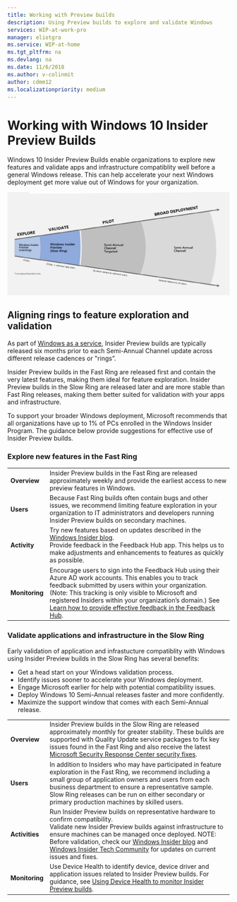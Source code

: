 ```yaml
---
title: Working with Preview builds 
description: Using Preview builds to explore and validate Windows
services: WIP-at-work-pro
manager: eliotgra
ms.service: WIP-at-home
ms.tgt_pltfrm: na
ms.devlang: na
ms.date: 11/6/2018
ms.author: v-colinmit
author: cdmm12
ms.localizationpriority: medium
---
```


# Working with Windows 10 Insider Preview Builds 

Windows 10 Insider Preview Builds enable organizations to explore new features and validate apps and infrastructure compatiblity well before a general Windows release. This can help accelerate your next Windows deployment get more value out of Windows for your organization. 

![WaaS and Rings](images/trumpet2.png "ADD")

## Aligning rings to feature exploration and validation 

As part of [Windows as a service](https://docs.microsoft.com/en-us/windows/deployment/update/waas-overview), Insider Preview builds are typically released six months prior to each Semi-Annual Channel update across different release cadences or "rings”. 

Insider Preview builds in the Fast Ring are released first and contain the very latest features, making them ideal for feature exploration. Insider Preview builds in the Slow Ring are released later and are more stable than Fast Ring releases, making them better suited for validation with your apps and infrastructure. 

To support your broader Windows deployment, Microsoft recommends that all organizations have up to 1% of PCs enrolled in the Windows Insider Program. The guidance below provide suggestions for effective use of Insider Preview builds. 

### Explore new features in the Fast Ring

|   |   |
|-------|-----------|
|__Overview__|Insider Preview builds in the Fast Ring are released approximately weekly and provide the earliest access to new preview features in Windows.
|__Users__|Because Fast Ring builds often contain bugs and other issues, we recommend limiting feature exploration in your organization to IT administrators and developers running Insider Preview builds on secondary machines. 
|__Activity__| Try new features based on updates described in the [Windows Insider blog](https://blogs.windows.com/windowsexperience/tag/windows-insider-program/#lEQBUmP3m2mOaGau.97).<br/> Provide feedback in the Feedback Hub app. This helps us to make adjustments and enhancements to features as quickly as possible.
|__Monitoring__| Encourage users to sign into the Feedback Hub using their Azure AD work accounts. This enables you to track feedback submitted by users within your organization. (Note: This tracking is only visible to Microsoft and registered Insiders within your organization’s domain.) See [Learn how to provide effective feedback in the Feedback Hub](wip-4-biz-feedback-hub.md).

### Validate applications and infrastructure in the Slow Ring
Early validation of application and infrastucture compatiblity with Windows using Insider Preview builds in the Slow Ring has several benefits:
* Get a head start on your Windows validation process.
* Identify issues sooner to accelerate your Windows deployment.
* Engage Microsoft earlier for help with potential compatibility issues.
* Deploy Windows 10 Semi-Annual releases faster and more confidently.
* Maximize the support window that comes with each Semi-Annual release.

 |   |   |
|-------|-----------|
|__Overview__|Insider Preview builds in the Slow Ring are released approximately monthly for greater stability. These builds are supported with Quality Update service packages to fix key issues found in the Fast Ring and also receive the latest [Microsoft Security Response Center security fixes](https://blogs.technet.microsoft.com/msrc/). 
|__Users__|In addition to Insiders who may have participated in feature exploration in the Fast Ring, we recommend including a small group of application owners and users from each business department to ensure a representative sample. Slow Ring releases can be run on either secondary or primary production machines by skilled users.
|__Activities__|Run Insider Preview builds on representative hardware to confirm compatibility. <br/> Validate new Insider Preview builds against infrastructure to ensure machines can be managed once deployed. NOTE: Before validation, check our [Windows Insider blog](https://blogs.windows.com/windowsexperience/tag/windows-insider-program/#lEQBUmP3m2mOaGau.97) and [Windows Insider Tech Community](https://techcommunity.microsoft.com/t5/Windows-Insider-Program/bd-p/WindowsInsiderProgram) for updates on current issues and fixes. 
|__Monitoring__|Use Device Health to identify device, device driver and application issues related to Insider Preview builds. For guidance, see [Using Device Health to monitor Insider Preview builds](https://insider.windows.com/en-us/for-business-device-health/). 







